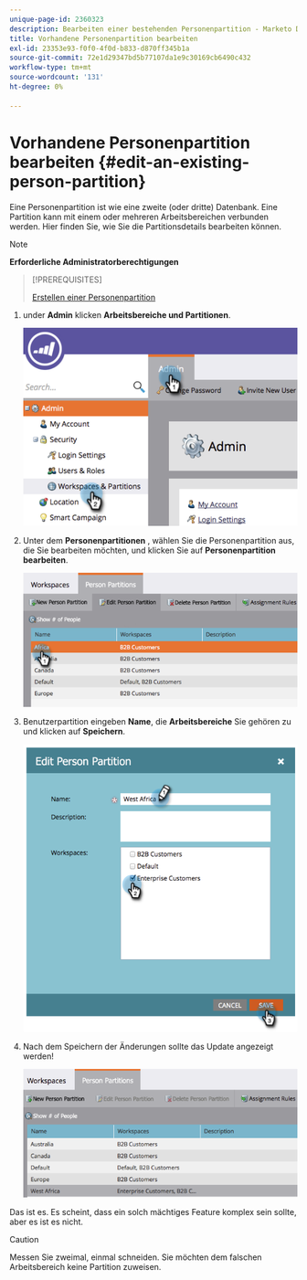```yaml
---
unique-page-id: 2360323
description: Bearbeiten einer bestehenden Personenpartition - Marketo Docs - Produktdokumentation
title: Vorhandene Personenpartition bearbeiten
exl-id: 23353e93-f0f0-4f0d-b833-d870ff345b1a
source-git-commit: 72e1d29347bd5b77107da1e9c30169cb6490c432
workflow-type: tm+mt
source-wordcount: '131'
ht-degree: 0%

---
```


# Vorhandene Personenpartition bearbeiten {#edit-an-existing-person-partition}

Eine Personenpartition ist wie eine zweite (oder dritte) Datenbank. Eine Partition kann mit einem oder mehreren Arbeitsbereichen verbunden werden. Hier finden Sie, wie Sie die Partitionsdetails bearbeiten können.

>[!NOTE]
>
>**Erforderliche Administratorberechtigungen**

>[!PREREQUISITES]
>
>[Erstellen einer Personenpartition](/help/marketo/product-docs/administration/workspaces-and-person-partitions/create-a-person-partition.md)

1. under **Admin** klicken **Arbeitsbereiche und Partitionen**.

   ![](assets/image2014-9-17-10-3a51-3a23.png)

1. Unter dem **Personenpartitionen** , wählen Sie die Personenpartition aus, die Sie bearbeiten möchten, und klicken Sie auf **Personenpartition bearbeiten**.

   ![](assets/two-5.png)

1. Benutzerpartition eingeben **Name**, die **Arbeitsbereiche** Sie gehören zu und klicken auf **Speichern**.

   ![](assets/three-5.png)

1. Nach dem Speichern der Änderungen sollte das Update angezeigt werden!

   ![](assets/four-4.png)

Das ist es. Es scheint, dass ein solch mächtiges Feature komplex sein sollte, aber es ist es nicht.

>[!CAUTION]
>
>Messen Sie zweimal, einmal schneiden. Sie möchten dem falschen Arbeitsbereich keine Partition zuweisen.

